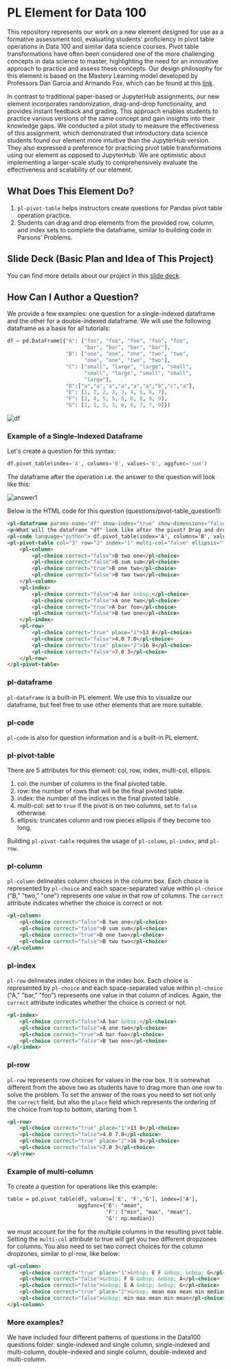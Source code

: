 # PL Element for Data 100

This repository represents our work on a new element designed for use as a formative assessment tool, evaluating students' proficiency in pivot table operations in Data 100 and similar data science courses. Pivot table transformations have often been considered one of the more challenging concepts in data science to master, highlighting the need for an innovative approach to practice and assess these concepts. Our design philosophy for this element is based on the Mastery Learning model developed by Professors Dan Garcia and Armando Fox, which can be found at this [link](https://doi.org/10.1145/3491140.3528289).

In contrast to traditional paper-based or JupyterHub assignments, our new element incorporates randomization, drag-and-drop functionality, and provides instant feedback and grading. This approach enables students to practice various versions of the same concept and gain insights into their knowledge gaps. We conducted a pilot study to measure the effectiveness of this assignment, which demonstrated that introductory data science students found our element more intuitive than the JupyterHub version. They also expressed a preference for practicing pivot table transformations using our element as opposed to JupyterHub. We are optimistic about implementing a larger-scale study to comprehensively evaluate the effectiveness and scalability of our element.

## What Does This Element Do?

1. `pl-pivot-table` helps instructors create questions for Pandas pivot table operation practice.
2. Students can drag and drop elements from the provided row, column, and index sets to complete the dataframe, similar to building code in Parsons' Problems.

## Slide Deck (Basic Plan and Idea of This Project)

You can find more details about our project in this [slide deck](https://docs.google.com/presentation/d/1K6x-VDJGsnKooS1rQ43vHO1SW6SUSoAYT_lzCyHY5l8/edit#slide=id.g2808ed675f2_1_10).

## How Can I Author a Question?

We provide a few examples: one question for a single-indexed dataframe and the other for a double-indexed dataframe. We will use the following dataframe as a basis for all tutorials:

```python
df = pd.DataFrame({"A": ["foo", "foo", "foo", "foo", "foo",
                         "bar", "bar", "bar", "bar"],
                   "B": ["one", "one", "one", "two", "two",
                         "one", "one", "two", "two"],
                   "C": ["small", "large", "large", "small",
                         "small", "large", "small", "small",
                         "large"],
                   "D":["a","a","a","a","a","a","b","c","a"],
                   "E": [1, 2, 2, 3, 3, 4, 5, 6, 7],
                   "F": [2, 4, 5, 5, 6, 6, 8, 9, 9],
                   "G": [2, 1, 5, 3, 6, 6, 7, 7, 9]})
```

![df](img_readme/dataframe.png)

### Example of a Single-Indexed Dataframe

Let's create a question for this syntax:

```python
df.pivot_table(index='A', columns='B', values='G', aggfunc='sum')
```

The dataframe after the operation i.e. the answer to the question will look like this:

![answer1](img_readme/answer1.png)

Below is the HTML code for this question (questions/pivot-table_question1):

```html
<pl-dataframe params-name="df" show-index="true" show-dimensions="false" digits="4"></pl-dataframe>
<p>What will the dataframe "df" look like after the pivot? Drag and drop your answer below.</p>
<pl-code language="python"> df.pivot_table(index='A', columns='B', values='G', aggfunc='sum') </pl-code>
<pl-pivot-table col="3" row="2" index="1" multi-col="false" ellipsis="false">
    <pl-column>
        <pl-choice correct="false">B two one</pl-choice>
        <pl-choice correct="false">B sum sum</pl-choice>
        <pl-choice correct="true">B one two</pl-choice>
        <pl-choice correct="false">B two two</pl-choice>
    </pl-column>
    <pl-index>
        <pl-choice correct="false">A bar &nbsp;</pl-choice>
        <pl-choice correct="false">A one two</pl-choice>
        <pl-choice correct="true">A bar foo</pl-choice>
        <pl-choice correct="false">B two one</pl-choice>
    </pl-index>
    <pl-row>
        <pl-choice correct="true" place="1">13 8</pl-choice>
        <pl-choice correct="false">4.0 7.0</pl-choice>
        <pl-choice correct="true" place="2">16 9</pl-choice>
        <pl-choice correct="false">7.0 3</pl-choice>
    </pl-row>
</pl-pivot-table>
```

### pl-dataframe

`pl-dataframe` is a built-in PL element. We use this to visualize our dataframe, but feel free to use other elements that are more suitable.

### pl-code

`pl-code` is also for question information and is a built-in PL element.

### pl-pivot-table

There are 5 attributes for this element: col, row, index, multi-col, ellipsis.

1. col: the number of columns in the final pivoted table.
2. row: the number of rows that will be the final pivoted table.
3. index: the number of the indices in the final pivoted table.
4. multi-col: set to `true` if the pivot is on two columns, set to `false` otherwise
5. ellipsis: truncates column and row pieces ellipsis if they become too long,

Building `pl-pivot-table` requires the usage of `pl-column`, `pl-index`, and `pl-row`.

### pl-column  

`pl-column` delineates column choices in the column box. Each choice is represented by `pl-choice` and each space-separated value within `pl-choice` ("B," "two," "one") represents one value in that row of columns. The `correct` attribute indicates whether the choice is correct or not.

```html
<pl-column>
    <pl-choice correct="false">B two one</pl-choice>
    <pl-choice correct="false">B sum sum</pl-choice>
    <pl-choice correct="true">B one two</pl-choice>
    <pl-choice correct="false">B two two</pl-choice>
</pl-column>
```

### pl-index  

`pl-row` delineates index choices in the index box. Each choice is represented by `pl-choice` and each space-separated value within `pl-choice` ("A," "bar," "foo") represents one value in that column of indices. Again, the `correct` attribute indicates whether the choice is correct or not.

```html
<pl-index>
    <pl-choice correct="false">A bar &nbsp;</pl-choice>
    <pl-choice correct="false">A one two</pl-choice>
    <pl-choice correct="true">A bar foo</pl-choice>
    <pl-choice correct="false">B two one</pl-choice>
</pl-index>
```

### pl-row

`pl-row` represents row choices for values in the row box. It is somewhat different from the above two as students have to drag more than one row to solve the problem. To set the answer of the rows you need to set not only the `correct` field, but also the `place` field which represents the ordering of the choice from top to bottom, starting from 1.

```html
<pl-row>
    <pl-choice correct="true" place="1">13 8</pl-choice>
    <pl-choice correct="false">4.0 7.0</pl-choice>
    <pl-choice correct="true" place="2">16 9</pl-choice>
    <pl-choice correct="false">7.0 3</pl-choice>
</pl-row>
```

### Example of multi-column

To create a question for operations like this example:

```html
table = pd.pivot_table(df, values=['E', 'F','G'], index=['A'],
                       aggfunc={'E': "mean",
                                'F': ["min", "max", "mean"],
                                'G': np.median})
```

we must account for the for the multiple columns in the resulting pivot table. Setting the `multi-col` attribute to true will get you two different dropzones for columns. You also need to set two correct choices for the column dropzones, similar to pl-row, like below:

```html
<pl-column>
    <pl-choice correct="true" place="1">&nbsp; E F &nbsp; &nbsp; G</pl-choice>
    <pl-choice correct="false">&nbsp; F G &nbsp; &nbsp; A</pl-choice>
    <pl-choice correct="false">&nbsp; E A &nbsp; &nbsp; G</pl-choice>
    <pl-choice correct="true" place="2">&nbsp; mean max mean min median</pl-choice>
    <pl-choice correct="false">&nbsp; min max mean min mean</pl-choice>
</pl-column>
```

### More examples?

We have included four different patterns of questions in the Data100 questions folder: single-indexed and single column, single-indexed and multi-column, double-indexed and single column, double-indexed and multi-column.
